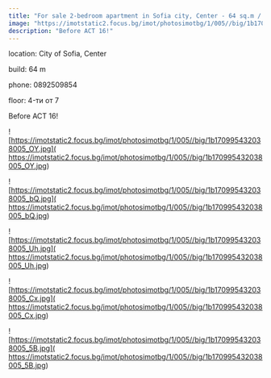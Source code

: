 ```yaml
---
title: "For sale 2-bedroom apartment in Sofia city, Center - 64 sq.m / 134000 EUR :: imot.bg Ad."
image: "https://imotstatic2.focus.bg/imot/photosimotbg/1/005//big/1b170995432038005_Od.jpg"
description: "Before ACT 16!"
---
```


location: City of Sofia, Center

build: 64 m

phone: 0892509854

floor: 4-ти от 7

Before ACT 16!


![https://imotstatic2.focus.bg/imot/photosimotbg/1/005//big/1b170995432038005_OY.jpg]( https://imotstatic2.focus.bg/imot/photosimotbg/1/005//big/1b170995432038005_OY.jpg)


![https://imotstatic2.focus.bg/imot/photosimotbg/1/005//big/1b170995432038005_bQ.jpg]( https://imotstatic2.focus.bg/imot/photosimotbg/1/005//big/1b170995432038005_bQ.jpg)


![https://imotstatic2.focus.bg/imot/photosimotbg/1/005//big/1b170995432038005_Uh.jpg]( https://imotstatic2.focus.bg/imot/photosimotbg/1/005//big/1b170995432038005_Uh.jpg)


![https://imotstatic2.focus.bg/imot/photosimotbg/1/005//big/1b170995432038005_Cx.jpg]( https://imotstatic2.focus.bg/imot/photosimotbg/1/005//big/1b170995432038005_Cx.jpg)


![https://imotstatic2.focus.bg/imot/photosimotbg/1/005//big/1b170995432038005_5B.jpg]( https://imotstatic2.focus.bg/imot/photosimotbg/1/005//big/1b170995432038005_5B.jpg)


